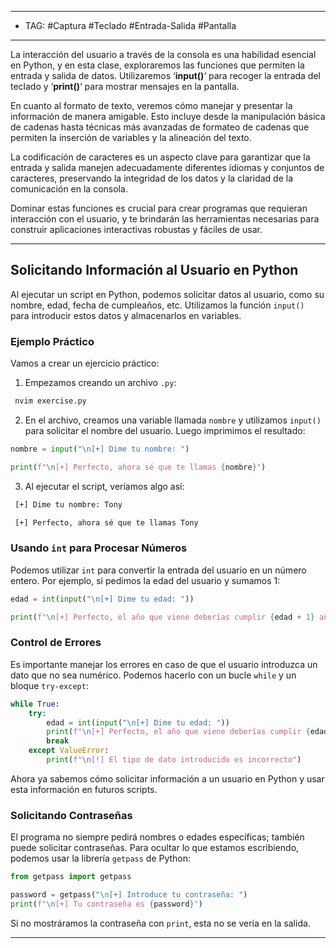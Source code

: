 
----
- TAG: #Captura #Teclado #Entrada-Salida #Pantalla
----
La interacción del usuario a través de la consola es una habilidad esencial en Python, y en esta clase, exploraremos las funciones que permiten la entrada y salida de datos. Utilizaremos ‘**input()**‘ para recoger la entrada del teclado y ‘**print()**‘ para mostrar mensajes en la pantalla.

En cuanto al formato de texto, veremos cómo manejar y presentar la información de manera amigable. Esto incluye desde la manipulación básica de cadenas hasta técnicas más avanzadas de formateo de cadenas que permiten la inserción de variables y la alineación del texto.

La codificación de caracteres es un aspecto clave para garantizar que la entrada y salida manejen adecuadamente diferentes idiomas y conjuntos de caracteres, preservando la integridad de los datos y la claridad de la comunicación en la consola.

Dominar estas funciones es crucial para crear programas que requieran interacción con el usuario, y te brindarán las herramientas necesarias para construir aplicaciones interactivas robustas y fáciles de usar.

---

## Solicitando Información al Usuario en Python

Al ejecutar un script en Python, podemos solicitar datos al usuario, como su nombre, edad, fecha de cumpleaños, etc. Utilizamos la función `input()` para introducir estos datos y almacenarlos en variables.

### Ejemplo Práctico

Vamos a crear un ejercicio práctico:

1. Empezamos creando un archivo `.py`:
```bash
 nvim exercise.py
```

2. En el archivo, creamos una variable llamada `nombre` y utilizamos `input()` para solicitar el nombre del usuario. Luego imprimimos el resultado:

```python
nombre = input("\n[+] Dime tu nombre: ")

print(f"\n[+] Perfecto, ahora sé que te llamas {nombre}")
 ```

3. Al ejecutar el script, veríamos algo así:

```bash
 [+] Dime tu nombre: Tony

 [+] Perfecto, ahora sé que te llamas Tony
```

### Usando `int` para Procesar Números

Podemos utilizar `int` para convertir la entrada del usuario en un número entero. Por ejemplo, si pedimos la edad del usuario y sumamos 1:

```python
edad = int(input("\n[+] Dime tu edad: "))

print(f"\n[+] Perfecto, el año que viene deberías cumplir {edad + 1} años")
```

### Control de Errores

Es importante manejar los errores en caso de que el usuario introduzca un dato que no sea numérico. Podemos hacerlo con un bucle `while` y un bloque `try-except`:

```python
while True:
    try:
        edad = int(input("\n[+] Dime tu edad: "))
        print(f"\n[+] Perfecto, el año que viene deberías cumplir {edad + 1} años")
	    break
	except ValueError:
        print(f"\n[!] El tipo de dato introducido es incorrecto")
```

Ahora ya sabemos cómo solicitar información a un usuario en Python y usar esta información en futuros scripts.

### Solicitando Contraseñas

El programa no siempre pedirá nombres o edades específicas; también puede solicitar contraseñas. Para ocultar lo que estamos escribiendo, podemos usar la librería `getpass` de Python:

```python
from getpass import getpass

password = getpass("\n[+] Introduce tu contraseña: ")
print(f"\n[+] Tu contraseña es {password}")
```

Si no mostráramos la contraseña con `print`, esta no se vería en la salida.

---




